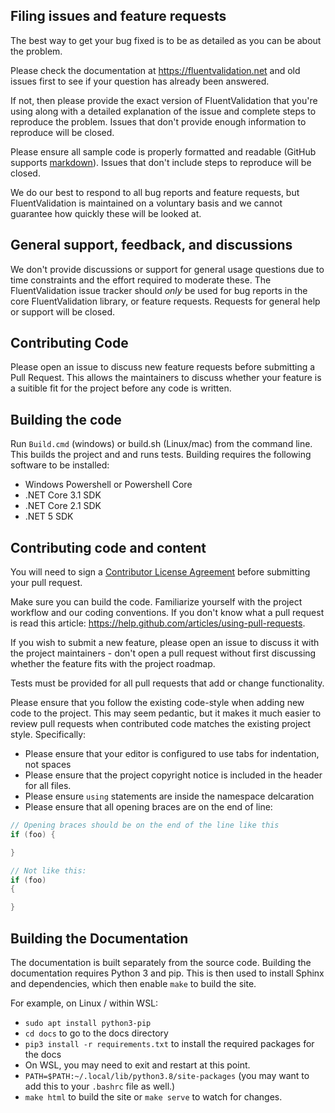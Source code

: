 ## Filing issues and feature requests
The best way to get your bug fixed is to be as detailed as you can be about the problem.

Please check the documentation at https://fluentvalidation.net and old issues first to see if your question has already been answered.

If not, then please provide the exact version of FluentValidation that you're using along with a detailed explanation of the issue and complete steps to reproduce the problem. Issues that don't provide enough information to reproduce will be closed.

Please ensure all sample code is properly formatted and readable (GitHub supports [markdown](https://github.github.com/github-flavored-markdown/)). Issues that don't include steps to reproduce will be closed. 

We do our best to respond to all bug reports and feature requests, but FluentValidation is maintained on a voluntary basis and we cannot guarantee how quickly these will be looked at. 

## General support, feedback, and discussions
We don't provide discussions or support for general usage questions due to time constraints and the effort required to moderate these. The FluentValidation issue tracker should *only* be used for bug reports in the core FluentValidation library, or feature requests. Requests for general help or support will be closed. 

## Contributing Code
Please open an issue to discuss new feature requests before submitting a Pull Request. This allows the maintainers to discuss whether your feature is a suitible fit for the project before any code is written.

## Building the code
Run `Build.cmd` (windows) or build.sh (Linux/mac) from the command line. This builds the project and and runs tests. Building requires the following software to be installed:

* Windows Powershell or Powershell Core
* .NET Core 3.1 SDK
* .NET Core 2.1 SDK
* .NET 5 SDK

## Contributing code and content
You will need to sign a [Contributor License Agreement](https://cla.dotnetfoundation.org/) before submitting your pull request.

Make sure you can build the code. Familiarize yourself with the project workflow and our coding conventions. If you don't know what a pull request is read this article: https://help.github.com/articles/using-pull-requests.

If you wish to submit a new feature, please open an issue to discuss it with the project maintainers - don't open a pull request without first discussing whether the feature fits with the project roadmap.

Tests must be provided for all pull requests that add or change functionality.

Please ensure that you follow the existing code-style when adding new code to the project. This may seem pedantic, but it makes it much easier to review pull requests when contributed code matches the existing project style. Specifically:
- Please ensure that your editor is configured to use tabs for indentation, not spaces
- Please ensure that the project copyright notice is included in the header for all files.
- Please ensure `using` statements are inside the namespace delcaration
- Please ensure that all opening braces are on the end of line:

```csharp
// Opening braces should be on the end of the line like this
if (foo) {

}

// Not like this:
if (foo)
{

}
```

## Building the Documentation

The documentation is built separately from the source code. Building the documentation requires Python 3 and pip. This is then used to install Sphinx and dependencies, which then enable `make` to build the site.

For example, on Linux / within WSL:

* `sudo apt install python3-pip`
* `cd docs` to go to the docs directory
* `pip3 install -r requirements.txt` to install the required packages for the docs
* On WSL, you may need to exit and restart at this point.
* `PATH=$PATH:~/.local/lib/python3.8/site-packages` (you may want to add this to your `.bashrc` file as well.)
* `make html` to build the site or `make serve` to watch for changes.
